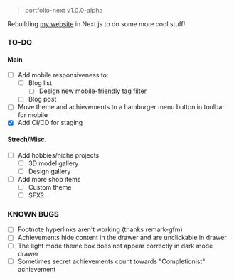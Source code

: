 > portfolio-next v1.0.0-alpha

Rebuilding [my website](https://jacobmoy.com) in Next.js to do some more 
cool stuff!

### TO-DO
#### Main
- [ ] Add mobile responsiveness to:
  - [ ] Blog list
    - [ ] Design new mobile-friendly tag filter
  - [ ] Blog post
- [ ] Move theme and achievements to a hamburger menu button in toolbar for mobile 
- [X] Add CI/CD for staging

#### Strech/Misc.
- [ ] Add hobbies/niche projects
  - [ ] 3D model gallery
  - [ ] Design gallery
- [ ] Add more shop items
  - [ ] Custom theme
  - [ ] SFX?

### KNOWN BUGS
- [ ] Footnote hyperlinks aren't working (thanks remark-gfm)
- [ ] Achievements hide content in the drawer and are unclickable in drawer
- [ ] The light mode theme box does not appear correctly in dark mode drawer
- [ ] Sometimes secret achievements count towards "Completionist" achievement
